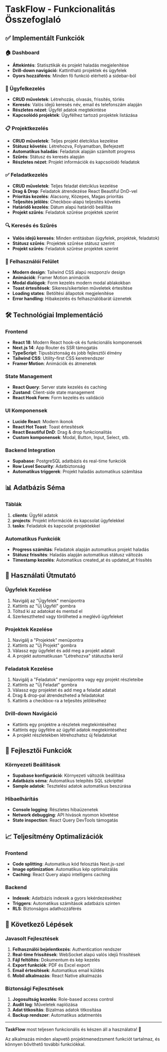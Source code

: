 # TaskFlow - Funkcionalitás Összefoglaló

## ✅ Implementált Funkciók

### 🏠 Dashboard
- **Áttekintés**: Statisztikák és projekt haladás megjelenítése
- **Drill-down navigáció**: Kattintható projektek és ügyfelek
- **Gyors hozzáférés**: Minden fő funkció elérhető a sidebar-ból

### 👥 Ügyfelkezelés
- **CRUD műveletek**: Létrehozás, olvasás, frissítés, törlés
- **Keresés**: Valós idejű keresés név, email és telefonszám alapján
- **Részletes nézet**: Ügyfél adatok megtekintése
- **Kapcsolódó projektek**: Ügyfélhez tartozó projektek listázása

### 📋 Projektkezelés
- **CRUD műveletek**: Teljes projekt életciklus kezelése
- **Státusz követés**: Létrehozva, Folyamatban, Befejezett
- **Automatikus haladás**: Feladatok alapján számított progress
- **Szűrés**: Státusz és keresés alapján
- **Részletes nézet**: Projekt információk és kapcsolódó feladatok

### ✅ Feladatkezelés
- **CRUD műveletek**: Teljes feladat életciklus kezelése
- **Drag & Drop**: Feladatok átrendezése React Beautiful DnD-vel
- **Prioritás kezelés**: Alacsony, Közepes, Magas prioritás
- **Teljesítés jelölés**: Checkbox-alapú teljesítés követés
- **Határidő kezelés**: Dátum alapú határidő beállítás
- **Projekt szűrés**: Feladatok szűrése projektek szerint

### 🔍 Keresés és Szűrés
- **Valós idejű keresés**: Minden entitásban (ügyfelek, projektek, feladatok)
- **Státusz szűrés**: Projektek szűrése státusz szerint
- **Projekt szűrés**: Feladatok szűrése projektek szerint

### 🎨 Felhasználói Felület
- **Modern design**: Tailwind CSS alapú reszponzív design
- **Animációk**: Framer Motion animációk
- **Modal dialógok**: Form kezelés modern modal ablakokban
- **Toast értesítések**: Sikeres/sikertelen műveletek értesítése
- **Loading states**: Betöltési állapotok megjelenítése
- **Error handling**: Hibakezelés és felhasználóbarát üzenetek

## 🛠️ Technológiai Implementáció

### Frontend
- **React 18**: Modern React hook-ok és funkcionális komponensek
- **Next.js 14**: App Router és SSR támogatás
- **TypeScript**: Típusbiztonság és jobb fejlesztői élmény
- **Tailwind CSS**: Utility-first CSS keretrendszer
- **Framer Motion**: Animációk és átmenetek

### State Management
- **React Query**: Server state kezelés és caching
- **Zustand**: Client-side state management
- **React Hook Form**: Form kezelés és validáció

### UI Komponensek
- **Lucide React**: Modern ikonok
- **React Hot Toast**: Toast értesítések
- **React Beautiful DnD**: Drag & drop funkcionalitás
- **Custom komponensek**: Modal, Button, Input, Select, stb.

### Backend Integration
- **Supabase**: PostgreSQL adatbázis és real-time funkciók
- **Row Level Security**: Adatbiztonság
- **Automatikus triggerek**: Projekt haladás automatikus számítása

## 📊 Adatbázis Séma

### Táblák
1. **clients**: Ügyfél adatok
2. **projects**: Projekt információk és kapcsolat ügyfelekkel
3. **tasks**: Feladatok és kapcsolat projektekkel

### Automatikus Funkciók
- **Progress számítás**: Feladatok alapján automatikus projekt haladás
- **Státusz frissítés**: Haladás alapján automatikus státusz változás
- **Timestamp kezelés**: Automatikus created_at és updated_at frissítés

## 🚀 Használati Útmutató

### Ügyfelek Kezelése
1. Navigálj az "Ügyfelek" menüpontra
2. Kattints az "Új Ügyfél" gombra
3. Töltsd ki az adatokat és mentsd el
4. Szerkesztheted vagy törölheted a meglévő ügyfeleket

### Projektek Kezelése
1. Navigálj a "Projektek" menüpontra
2. Kattints az "Új Projekt" gombra
3. Válassz egy ügyfelet és add meg a projekt adatait
4. A projekt automatikusan "Létrehozva" státuszba kerül

### Feladatok Kezelése
1. Navigálj a "Feladatok" menüpontra vagy egy projekt részleteibe
2. Kattints az "Új Feladat" gombra
3. Válassz egy projektet és add meg a feladat adatait
4. Drag & drop-pal átrendezheted a feladatokat
5. Kattints a checkbox-ra a teljesítés jelöléséhez

### Drill-down Navigáció
- Kattints egy projektre a részletek megtekintéséhez
- Kattints egy ügyfélre az ügyfél adatok megtekintéséhez
- A projekt részletekben létrehozhatsz új feladatokat

## 🔧 Fejlesztői Funkciók

### Környezeti Beállítások
- **Supabase konfiguráció**: Környezeti változók beállítása
- **Adatbázis séma**: Automatikus telepítés SQL szkripttel
- **Sample adatok**: Tesztelési adatok automatikus beszúrása

### Hibaelhárítás
- **Console logging**: Részletes hibaüzenetek
- **Network debugging**: API hívások nyomon követése
- **State inspection**: React Query DevTools támogatás

## 📈 Teljesítmény Optimalizációk

### Frontend
- **Code splitting**: Automatikus kód felosztás Next.js-szel
- **Image optimization**: Automatikus kép optimalizálás
- **Caching**: React Query alapú intelligens caching

### Backend
- **Indexek**: Adatbázis indexek a gyors lekérdezésekhez
- **Triggers**: Automatikus számítások adatbázis szinten
- **RLS**: Biztonságos adathozzáférés

## 🔮 Következő Lépések

### Javasolt Fejlesztések
1. **Felhasználói bejelentkezés**: Authentication rendszer
2. **Real-time frissítések**: WebSocket alapú valós idejű frissítések
3. **Fájl feltöltés**: Dokumentum és kép kezelés
4. **Export funkciók**: PDF és Excel export
5. **Email értesítések**: Automatikus email küldés
6. **Mobil alkalmazás**: React Native alkalmazás

### Biztonsági Fejlesztések
1. **Jogosultság kezelés**: Role-based access control
2. **Audit log**: Műveletek naplózása
3. **Adat titkosítás**: Bizalmas adatok titkosítása
4. **Backup rendszer**: Automatikus adatmentés

---

**TaskFlow** most teljesen funkcionális és készen áll a használatra! 🎉

Az alkalmazás minden alapvető projektmenedzsment funkciót tartalmaz, és könnyen bővíthető további funkciókkal.
